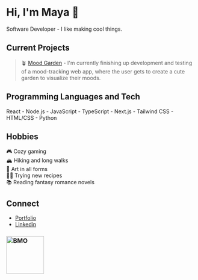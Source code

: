 # Hi, I'm Maya 👋
Software Developer - I like making cool things.

## Current Projects
> 🪴 [Mood Garden](https://github.com/mayasarena/mood-garden) - I'm currently finishing up development and testing of a mood-tracking web app, where the user gets to create a cute garden to visualize their moods.

## Programming Languages and Tech
React - Node.js - JavaScript - TypeScript - Next.js - Tailwind CSS - HTML/CSS - Python

## Hobbies
🎮 Cozy gaming <br />
🏔️ Hiking and long walks <br />
🎨 Art in all forms <br />
👨‍🍳 Trying new recipes <br />
📚 Reading fantasy romance novels

## Connect
- [Portfolio](https://mayasarena.dev) <br />
- [Linkedin](https://www.linkedin.com/in/mayasmurad/) <br/>

### <img src="https://media.giphy.com/media/v1.Y2lkPTc5MGI3NjExdG4wZnlvbG1sMXE2YjdvdTB4cTcxYTZ0bHhvZ3VjcGl4b2tueGUyNCZlcD12MV9pbnRlcm5hbF9naWZfYnlfaWQmY3Q9cw/ll6EmgFFqjOR4FIck2/giphy.gif" alt="BMO" width="100" height="100">

